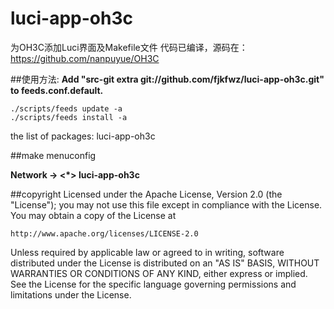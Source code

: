 # luci-app-oh3c
为OH3C添加Luci界面及Makefile文件
代码已编译，源码在：https://github.com/nanpuyue/OH3C

##使用方法:
**Add "src-git extra git://github.com/fjkfwz/luci-app-oh3c.git" to feeds.conf.default.**
```
./scripts/feeds update -a
./scripts/feeds install -a
```
the list of packages:
luci-app-oh3c

##make menuconfig

**Network -> <*> luci-app-oh3c**

##copyright
Licensed under the Apache License, Version 2.0 (the "License");
you may not use this file except in compliance with the License.
You may obtain a copy of the License at

    http://www.apache.org/licenses/LICENSE-2.0

Unless required by applicable law or agreed to in writing, software
distributed under the License is distributed on an "AS IS" BASIS,
WITHOUT WARRANTIES OR CONDITIONS OF ANY KIND, either express or implied.
See the License for the specific language governing permissions and
limitations under the License.
